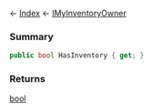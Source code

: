 ← [Index](Api-Index) ← [IMyInventoryOwner](VRage.Game.ModAPI.Ingame.IMyInventoryOwner)

### Summary

```csharp
public bool HasInventory { get; }
```

### Returns

[bool](https://docs.microsoft.com/en-us/dotnet/api/system.boolean?view=netframework-4.6)

